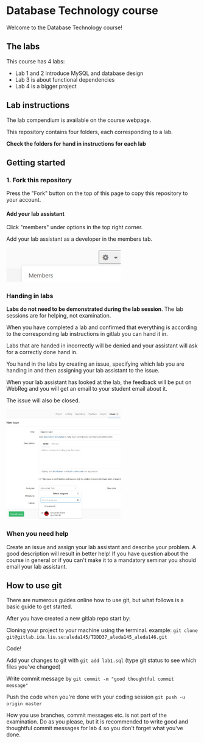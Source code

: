 # Database Technology course
Welcome to the Database Technology course!


## The labs
This course has 4 labs:

* Lab 1 and 2 introduce MySQL and database design
* Lab 3 is about functional dependencies
* Lab 4 is a bigger project

## Lab instructions
The lab compendium is available on the course webpage. 

This repository contains four folders, each corresponding to a lab.

**Check the folders for hand in instructions for each lab**

## Getting started

### 1. Fork this repository
Press the "Fork" button on the top of this page to copy this repository to your account.



#### Add your lab assistant
Click "members" under options in the top right corner. 

Add your lab assistant as a developer in the members tab.

<img src="/clarifying_pictures/members.jpg"  width="300">


### Handing in labs
**Labs do not need to be demonstrated during the lab session**. The lab sessions are for helping, not examination. 

When you have completed a lab and confirmed that everything is according to the corresponding lab instructions in gitlab you can hand it in.

Labs that are handed in incorrectly will be denied and your assistant will ask for a correctly done hand in. 

You hand in the labs by creating an issue, specifying which lab you are handing in and then assigning your lab assistant to the issue. 

When your lab assistant has looked at the lab, the feedback will be put on WebReg and you will get an email to your student email about it. 

The issue will also be closed. 

<img src="/clarifying_pictures/issue.jpg"  width="300">

### When you need help
Create an issue and assign your lab assistant and describe your problem. A good description will result in better help!
If you have question about the course in general or if you can't make it to a mandatory seminar you should email your lab assistant.

## How to use git
There are numerous guides online how to use git, but what follows is a basic guide to get started.

After you have created a new gitlab repo start by:

Cloning your project to your machine using the terminal. example: `git clone git@gitlab.ida.liu.se:aleda145/TDDD37_aleda145_aleda146.git` 

Code!

Add your changes to git with `git add lab1.sql` (type git status to see which files you've changed)

Write commit message by `git commit -m "good thoughtful commit message"`

Push the code when you're done with your coding session `git push -u origin master`


How you use branches, commit messages etc. is not part of the examination. Do as you please, but it is recommended to write good and thoughtful commit messages for lab 4 so you don't forget what you've done. 


